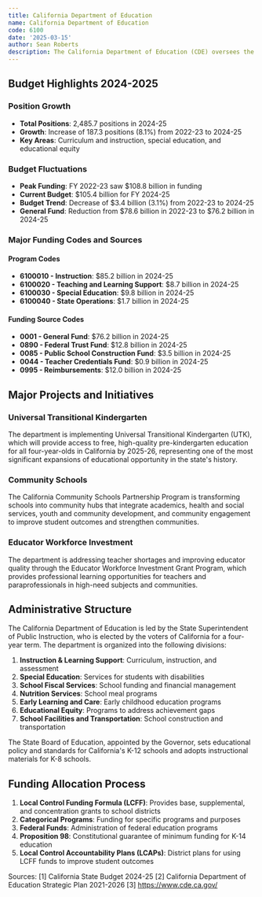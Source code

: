 ```yaml
---
title: California Department of Education
name: California Department of Education
code: 6100
date: '2025-03-15'
author: Sean Roberts
description: The California Department of Education (CDE) oversees the state's public school system, which serves more than six million students in over 10,000 schools across 1,000 school districts. The department provides leadership, assistance, oversight, and resources to support California's diverse student population.
---
```


## Budget Highlights 2024-2025

### Position Growth
- **Total Positions**: 2,485.7 positions in 2024-25
- **Growth**: Increase of 187.3 positions (8.1%) from 2022-23 to 2024-25
- **Key Areas**: Curriculum and instruction, special education, and educational equity

### Budget Fluctuations
- **Peak Funding**: FY 2022-23 saw $108.8 billion in funding
- **Current Budget**: $105.4 billion for FY 2024-25
- **Budget Trend**: Decrease of $3.4 billion (3.1%) from 2022-23 to 2024-25
- **General Fund**: Reduction from $78.6 billion in 2022-23 to $76.2 billion in 2024-25

### Major Funding Codes and Sources

#### Program Codes
- **6100010 - Instruction**: $85.2 billion in 2024-25
- **6100020 - Teaching and Learning Support**: $8.7 billion in 2024-25
- **6100030 - Special Education**: $9.8 billion in 2024-25
- **6100040 - State Operations**: $1.7 billion in 2024-25

#### Funding Source Codes
- **0001 - General Fund**: $76.2 billion in 2024-25
- **0890 - Federal Trust Fund**: $12.8 billion in 2024-25
- **0085 - Public School Construction Fund**: $3.5 billion in 2024-25
- **0044 - Teacher Credentials Fund**: $0.9 billion in 2024-25
- **0995 - Reimbursements**: $12.0 billion in 2024-25

## Major Projects and Initiatives

### Universal Transitional Kindergarten

The department is implementing Universal Transitional Kindergarten (UTK), which will provide access to free, high-quality pre-kindergarten education for all four-year-olds in California by 2025-26, representing one of the most significant expansions of educational opportunity in the state's history.

### Community Schools

The California Community Schools Partnership Program is transforming schools into community hubs that integrate academics, health and social services, youth and community development, and community engagement to improve student outcomes and strengthen communities.

### Educator Workforce Investment

The department is addressing teacher shortages and improving educator quality through the Educator Workforce Investment Grant Program, which provides professional learning opportunities for teachers and paraprofessionals in high-need subjects and communities.

## Administrative Structure

The California Department of Education is led by the State Superintendent of Public Instruction, who is elected by the voters of California for a four-year term. The department is organized into the following divisions:

1. **Instruction & Learning Support**: Curriculum, instruction, and assessment
2. **Special Education**: Services for students with disabilities
3. **School Fiscal Services**: School funding and financial management
4. **Nutrition Services**: School meal programs
5. **Early Learning and Care**: Early childhood education programs
6. **Educational Equity**: Programs to address achievement gaps
7. **School Facilities and Transportation**: School construction and transportation

The State Board of Education, appointed by the Governor, sets educational policy and standards for California's K-12 schools and adopts instructional materials for K-8 schools.

## Funding Allocation Process

1. **Local Control Funding Formula (LCFF)**: Provides base, supplemental, and concentration grants to school districts
2. **Categorical Programs**: Funding for specific programs and purposes
3. **Federal Funds**: Administration of federal education programs
4. **Proposition 98**: Constitutional guarantee of minimum funding for K-14 education
5. **Local Control Accountability Plans (LCAPs)**: District plans for using LCFF funds to improve student outcomes

Sources:
[1] California State Budget 2024-25
[2] California Department of Education Strategic Plan 2021-2026
[3] https://www.cde.ca.gov/ 